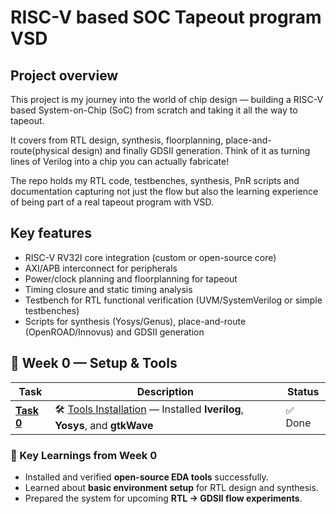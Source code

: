 # RISC-V based SOC Tapeout program VSD

## Project overview
This project is my journey into the world of chip design — building a RISC-V based System-on-Chip (SoC) from scratch and taking it all the way to tapeout.

It covers from RTL design, synthesis, floorplanning, place-and-route(physical design) and finally GDSII generation. Think of it as turning lines of Verilog into a chip you can actually fabricate!

The repo holds my RTL code, testbenches, synthesis, PnR scripts and documentation capturing not just the flow but also the learning experience of being part of a real tapeout program with VSD.

## Key features
- RISC-V RV32I core integration (custom or open-source core)
- AXI/APB interconnect for peripherals
- Power/clock planning and floorplanning for tapeout
- Timing closure and static timing analysis
- Testbench for RTL functional verification (UVM/SystemVerilog or simple testbenches)
- Scripts for synthesis (Yosys/Genus), place-and-route (OpenROAD/Innovus) and GDSII generation


## 📅 Week 0 — Setup & Tools

| Task | Description | Status |
|------|-------------|---------|
| [**Task 0**](images/README_Day0.md) | 🛠️ [Tools Installation](images/README_Day0.md) — Installed **Iverilog**, **Yosys**, and **gtkWave** | ✅ Done |

### 🌟 Key Learnings from Week 0
- Installed and verified **open-source EDA tools** successfully.  
- Learned about **basic environment setup** for RTL design and synthesis.  
- Prepared the system for upcoming **RTL → GDSII flow experiments**.
